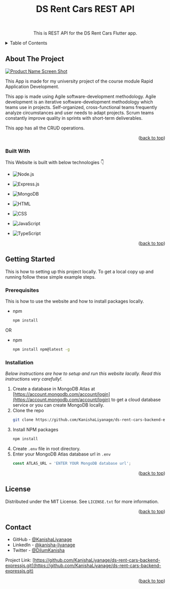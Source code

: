 <a name="readme-top"></a>

<!-- PROJECT LOGO -->
<br />
<div align="center">
  <h1 align="center">DS Rent Cars REST API</h1>
  <br />
  <p align="center">
    This is REST API for the DS Rent Cars Flutter app.
    <br />
  </p>
</div>


<!-- TABLE OF CONTENTS -->
<details>
  <summary>Table of Contents</summary>
  <ol>
    <li>
      <a href="#about-the-project">About The Project</a>
      <ul>
        <li><a href="#built-with">Built With</a></li>
      </ul>
    </li>
    <li>
      <a href="#getting-started">Getting Started</a>
      <ul>
        <li><a href="#prerequisites">Prerequisites</a></li>
        <li><a href="#installation">Installation</a></li>
      </ul>
    </li>
    <li><a href="#license">License</a></li>
    <li><a href="#contact">Contact</a></li>
  </ol>
</details>



<!-- ABOUT THE PROJECT -->
## About The Project

[![Product Name Screen Shot][product-screenshot]](https://example.com)

This App is made for my university project of the course module Rapid Application Development.

This app is made using Agile software-development methodology. Agile development is an iterative software-development methodology which teams use in projects. Self-organized, cross-functional teams frequently analyze circumstances and user needs to adapt projects. Scrum teams constantly improve quality in sprints with short-term deliverables.

This app has all the CRUD operations.

<p align="right">(<a href="#readme-top">back to top</a>)</p>


### Built With

This Website is built with below technologies :point_down:

* ![Node.js][Node.js]

* ![Express.js][Express.js]

* ![MongoDB][MongoDB]

* ![HTML][HTML]

* ![CSS][CSS]

* ![JavaScript][JavaScript]

* ![TypeScript](https://img.shields.io/badge/typescript-%23007ACC.svg?style=for-the-badge&logo=typescript&logoColor=white)

<p align="right">(<a href="#readme-top">back to top</a>)</p>


<!-- GETTING STARTED -->
## Getting Started

This is how to setting up this project locally.
To get a local copy up and running follow these simple example steps.

### Prerequisites

This is how to use the website and how to install packages locally.
* npm
  ```sh
  npm install
  ```
OR
* npm
  ```sh
  npm install npm@latest -g
  ```

### Installation

_Below instructions are how to setup and run this website lacally. Read this instructions very carefully!._

1. Create a database in MongoDB Atlas at [https://account.mongodb.com/account/login](https://account.mongodb.com/account/login) to get a cloud database service
   or you can create MongoDB locally.
2. Clone the repo
   ```sh
   git clone https://github.com/KanishaLiyanage/ds-rent-cars-backend-expressjs.git
   ```
3. Install NPM packages
   ```sh
   npm install
   ```
4. Create `.env` file in root directory.
5. Enter your MongoDB Atlas database url in `.env`
   ```js
   const ATLAS_URL = 'ENTER YOUR MongoDB database url';
   ```

<p align="right">(<a href="#readme-top">back to top</a>)</p>


<!-- LICENSE -->
## License

Distributed under the MIT License. See `LICENSE.txt` for more information.

<p align="right">(<a href="#readme-top">back to top</a>)</p>


<!-- CONTACT -->
## Contact

* GitHub - [@KanishaLiyanage](https://github.com/KanishaLiyanage)
* LinkedIn - [@kanisha-liyanage](https://www.linkedin.com/in/kanisha-liyanage)
* Twitter - [@DilumKanisha](https://mobile.twitter.com/DilumKanisha)

Project Link: [https://github.com/KanishaLiyanage/ds-rent-cars-backend-expressjs.git](https://github.com/KanishaLiyanage/ds-rent-cars-backend-expressjs.git)

<p align="right">(<a href="#readme-top">back to top</a>)</p>



<!-- MARKDOWN LINKS & IMAGES -->
<!-- https://www.markdownguide.org/basic-syntax/#reference-style-links -->
[product-screenshot]: images/screenshot.png
[Node.js]: https://img.shields.io/badge/Node.js-43853D?style=for-the-badge&logo=node.js&logoColor=white
[Express.js]: https://img.shields.io/badge/express.js-%23404d59.svg?style=for-the-badge&logo=express&logoColor=%2361DAFB
[MongoDB]: https://img.shields.io/badge/MongoDB-4EA94B?style=for-the-badge&logo=mongodb&logoColor=white
[HTML]: https://img.shields.io/badge/HTML5-E34F26?style=for-the-badge&logo=html5&logoColor=white
[CSS]: https://img.shields.io/badge/CSS3-1572B6?style=for-the-badge&logo=css3&logoColor=white
[JavaScript]: https://img.shields.io/badge/JavaScript-F7DF1E?style=for-the-badge&logo=javascript&logoColor=black
